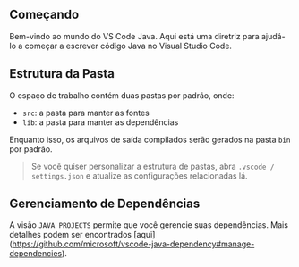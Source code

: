 ## Começando

Bem-vindo ao mundo do VS Code Java. Aqui está uma diretriz para ajudá-lo a começar a escrever código Java no Visual Studio Code.

## Estrutura da Pasta

O espaço de trabalho contém duas pastas por padrão, onde:

- `src`: a pasta para manter as fontes
- `lib`: a pasta para manter as dependências

Enquanto isso, os arquivos de saída compilados serão gerados na pasta `bin` por padrão.

> Se você quiser personalizar a estrutura de pastas, abra `.vscode / settings.json` e atualize as configurações relacionadas lá.

## Gerenciamento de Dependências

A visão `JAVA PROJECTS` permite que você gerencie suas dependências. Mais detalhes podem ser encontrados [aqui] (https://github.com/microsoft/vscode-java-dependency#manage-dependencies).
